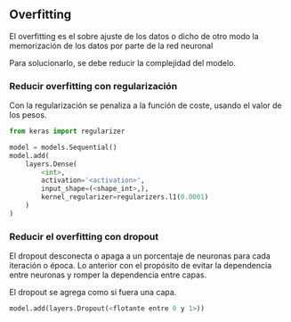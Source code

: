 
## Overfitting

El overfitting es el sobre ajuste de los datos o dicho de otro modo la memorización de los datos por parte de la red neuronal

Para solucionarlo, se debe reducir la complejidad del modelo.

### Reducir overfitting con regularización

Con la regularización se penaliza a la función de coste, usando el valor de los pesos.

``` python
from keras import regularizer

model = models.Sequential()
model.add(
    layers.Dense(
        <int>,
        activation='<activation>',
        input_shape=(<shape_int>,),
        kernel_regularizer=regularizers.l1(0.0001)
    )
)

```

### Reducir el overfitting con dropout

El dropout desconecta o apaga a un porcentaje de neuronas para cada iteración o época. Lo anterior con el propósito de evitar la dependencia entre neuronas y romper la dependencia entre capas.

El dropout se agrega como si fuera una capa.

``` python
model.add(layers.Dropout(<flotante entre 0 y 1>))
```